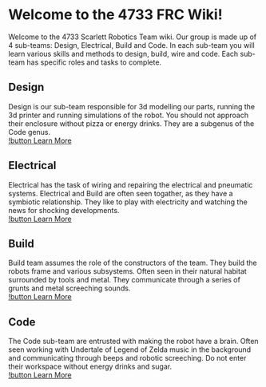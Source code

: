 # Welcome to the 4733 FRC Wiki!
Welcome to the 4733 Scarlett Robotics Team wiki. Our group is made up of 4 sub-teams: Design, Electrical, Build and Code. In each sub-team you will learn various skills and methods to design, build, wire and code. Each sub-team has specific roles and tasks to complete. 

## Design
Design is our sub-team responsible for 3d modelling our parts, running the 3d printer and running simulations of the robot. You should not approach their enclosure without pizza or energy drinks. They are a subgenus of the Code genus.
<br>[!button Learn More](/design)

## Electrical
Electrical has the task of wiring and repairing the electrical and pneumatic systems. Electrical and Build are often seen togather, as they have a symbiotic relationship. They like to play with electricity and watching the news for shocking developments.
<br>[!button Learn More](/electrical)

## Build
Build team assumes the role of the constructors of the team. They build the robots frame and various subsystems. Often seen in their natural habitat surrounded by tools and metal. They communicate through a series of grunts and metal screeching sounds.
<br>[!button Learn More](/build)

## Code
The Code sub-team are entrusted with making the robot have a brain. Often seen working with Undertale of Legend of Zelda music in the background and communicating through beeps and robotic screeching. Do not enter their workspace without energy drinks and sugar.
<br>[!button Learn More](/code) 